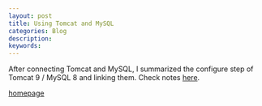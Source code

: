 ```yaml
---
layout: post
title: Using Tomcat and MySQL
categories: Blog
description: 
keywords: 
---
```


After connecting Tomcat and MySQL, I summarized the configure step of Tomcat 9 / MySQL 8  and linking them. Check notes [here](/2018/11/25/tomcat_and_mysql/).

[homepage](/)
